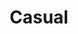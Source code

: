 ---
# description: Plants
featured_image: featured-image.jpg
sort_by: Name # Exif.Date
sort_order: desc
title: Casual
#type: gallery

params:
  theme: light
---